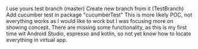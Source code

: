 I use yours test branch (master) 
Create new branch from it (TestBranch) 
Add cucumber test in package "cucumberTest"
This is more likely POC, not everything works as I would like to work but I was focusing more on showing concept.
There are missing some functionality, as this is my first time wit Android Studio, espresso and kotlin, so not yet know how to locate everything in virtual app.

